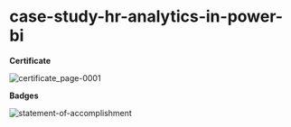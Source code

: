 # case-study-hr-analytics-in-power-bi


**Certificate**

![certificate_page-0001](https://github.com/shrutipitale/case-study-hr-analytics-in-power-bi/assets/80112581/040f7c88-3436-4d04-8603-cc282c4eb76f)


**Badges**

![statement-of-accomplishment](https://github.com/shrutipitale/case-study-hr-analytics-in-power-bi/assets/80112581/9e838817-6a9d-4453-b83a-919948302b34)
